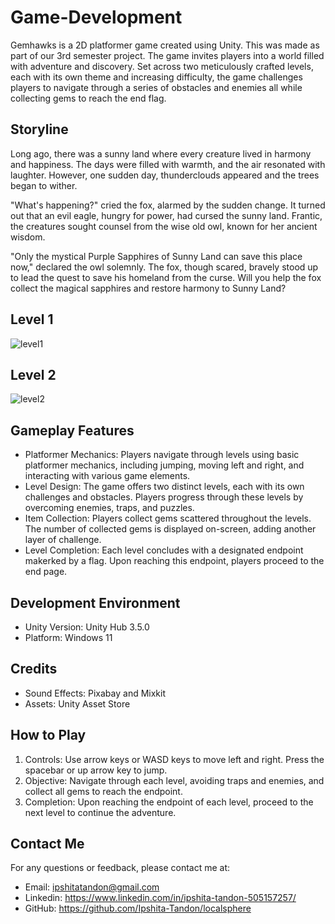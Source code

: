 # Game-Development

Gemhawks is a 2D platformer game created using Unity. This was made as part of our 3rd semester project. The game invites players into a world filled with adventure and discovery. Set across two meticulously crafted levels, each with its own theme and increasing difficulty, the game challenges players to navigate through a series of obstacles and enemies all while collecting gems to reach the end flag.

## Storyline
Long ago, there was a sunny land where every creature lived in harmony and happiness. The days were filled with warmth, and the air resonated with laughter. However, one sudden day, thunderclouds appeared and the trees began to wither.

"What's happening?" cried the fox, alarmed by the sudden change. It turned out that an evil eagle, hungry for power, had cursed the sunny land. Frantic, the creatures sought counsel from the wise old owl, known for her ancient wisdom.

"Only the mystical Purple Sapphires of Sunny Land can save this place now," declared the owl solemnly. The fox, though scared, bravely stood up to lead the quest to save his homeland from the curse. Will you help the fox collect the magical sapphires and restore harmony to Sunny Land?


## Level 1
![level1](https://github.com/Ipshita-Tandon/Game-Development/assets/120296010/5fbe3bee-f585-4332-b31a-ccaf63811e60)

## Level 2
![level2](https://github.com/Ipshita-Tandon/Game-Development/assets/120296010/7e548465-110b-49ce-b8b1-c812d9075ac0)

## Gameplay Features

* Platformer Mechanics: Players navigate through levels using basic platformer mechanics, including jumping, moving left and right, and interacting with various game elements.
* Level Design: The game offers two distinct levels, each with its own challenges and obstacles. Players progress through these levels by overcoming enemies, traps, and puzzles.
* Item Collection: Players collect gems scattered throughout the levels. The number of collected gems is displayed on-screen, adding another layer of challenge.
* Level Completion: Each level concludes with a designated endpoint makerked by a flag. Upon reaching this endpoint, players proceed to the end page.

## Development Environment

* Unity Version: Unity Hub 3.5.0
* Platform: Windows 11
 
## Credits
* Sound Effects: Pixabay and Mixkit
* Assets: Unity Asset Store

## How to Play
1. Controls: Use arrow keys or WASD keys to move left and right. Press the spacebar or up arrow key to jump.
2. Objective: Navigate through each level, avoiding traps and enemies, and collect all gems to reach the endpoint.
3. Completion: Upon reaching the endpoint of each level, proceed to the next level to continue the adventure.

## Contact Me
For any questions or feedback, please contact me at:

* Email: ipshitatandon@gmail.com
* Linkedin: https://www.linkedin.com/in/ipshita-tandon-505157257/
* GitHub: https://github.com/Ipshita-Tandon/localsphere

